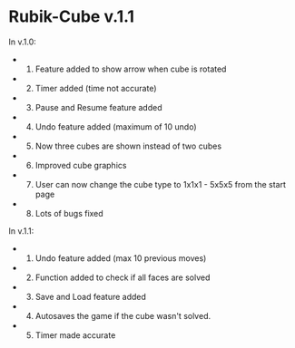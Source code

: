 Rubik-Cube v.1.1
================
In v.1.0:
* 1) Feature added to show arrow when cube is rotated
* 2) Timer added (time not accurate)
* 3) Pause and Resume feature added
* 4) Undo feature added (maximum of 10 undo)
* 5) Now three cubes are shown instead of two cubes
* 6) Improved cube graphics
* 7) User can now change the cube type to 1x1x1 - 5x5x5 from the start page
* 8) Lots of bugs fixed

In v.1.1:
* 1) Undo feature added (max 10 previous moves)
* 2) Function added to check if all faces are solved
* 3) Save and Load feature added
* 4) Autosaves the game if the cube wasn't solved.
* 5) Timer made accurate
